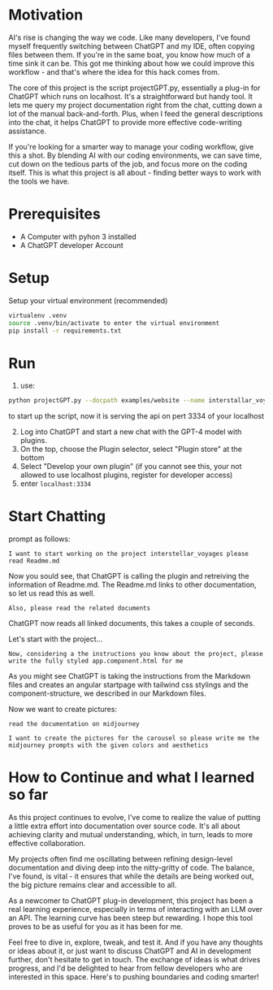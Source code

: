 # Motivation
AI's rise is changing the way we code. Like many developers, I've found myself frequently switching between ChatGPT and my IDE, often copying files between them. If you're in the same boat, you know how much of a time sink it can be. This got me thinking about how we could improve this workflow - and that's where the idea for this hack comes from.

The core of this project is the script projectGPT.py, essentially a plug-in for ChatGPT which runs on localhost. It's a straightforward but handy tool. It lets me query my project documentation right from the chat, cutting down a lot of the manual back-and-forth. Plus, when I feed the general descriptions into the chat, it helps ChatGPT to provide more effective code-writing assistance.

If you're looking for a smarter way to manage your coding workflow, give this a shot. By blending AI with our coding environments, we can save time, cut down on the tedious parts of the job, and focus more on the coding itself. This is what this project is all about - finding better ways to work with the tools we have.

# Prerequisites
* A Computer with pyhon 3 installed
* A ChatGPT developer Account 

# Setup
Setup your virtual environment (recommended)
```bash
virtualenv .venv
source .venv/bin/activate to enter the virtual environment
pip install -r requirements.txt
```
# Run
1. use:
```bash
python projectGPT.py --docpath examples/website --name interstallar_voyages --port 3334
```
to start up the script, now it is serving the api on pert 3334 of your localhost

2. Log into ChatGPT and start a new chat with the GPT-4 model with plugins.
3. On the top, choose the Plugin selector, select "Plugin store" at the bottom
4. Select "Develop your own plugin" (if you cannot see this, your not allowed to use localhost plugins, register for developer access)
5. enter ```localhost:3334```


# Start Chatting
prompt as follows:
```
I want to start working on the project interstellar_voyages please read Readme.md 
```
Now you sould see, that ChatGPT is calling the plugin and retreiving the information of Readme.md. The Readme.md links to other
documentation, so let us read this as well.
```
Also, please read the related documents
``` 
ChatGPT now reads all linked documents, this takes a couple of seconds.

Let's start with the project...
```
Now, considering a the instructions you know about the project, please write the fully styled app.component.html for me 
``` 
As you might see ChatGPT is taking the instructions from the Markdown files and creates an angular startpage with tailwind css stylings
and the component-structure, we described in our Markdown files.

Now we want to create pictures:
```
read the documentation on midjourney
```

```
I want to create the pictures for the carousel so please write me the midjourney prompts with the given colors and aesthetics
```
# How to Continue and what I learned so far
As this project continues to evolve, I've come to realize the value of putting a little extra effort into documentation over source code. It's all about achieving clarity and mutual understanding, which, in turn, leads to more effective collaboration.

My projects often find me oscillating between refining design-level documentation and diving deep into the nitty-gritty of code. The balance, I've found, is vital - it ensures that while the details are being worked out, the big picture remains clear and accessible to all.

As a newcomer to ChatGPT plug-in development, this project has been a real learning experience, especially in terms of interacting with an LLM over an API. The learning curve has been steep but rewarding. I hope this tool proves to be as useful for you as it has been for me.

Feel free to dive in, explore, tweak, and test it. And if you have any thoughts or ideas about it, or just want to discuss ChatGPT and AI in development further, don't hesitate to get in touch. The exchange of ideas is what drives progress, and I'd be delighted to hear from fellow developers who are interested in this space. Here's to pushing boundaries and coding smarter!


